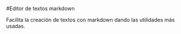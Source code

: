 #Editor de textos markdown

Facilita la creación de textos con markdown dando las utilidades más usadas.